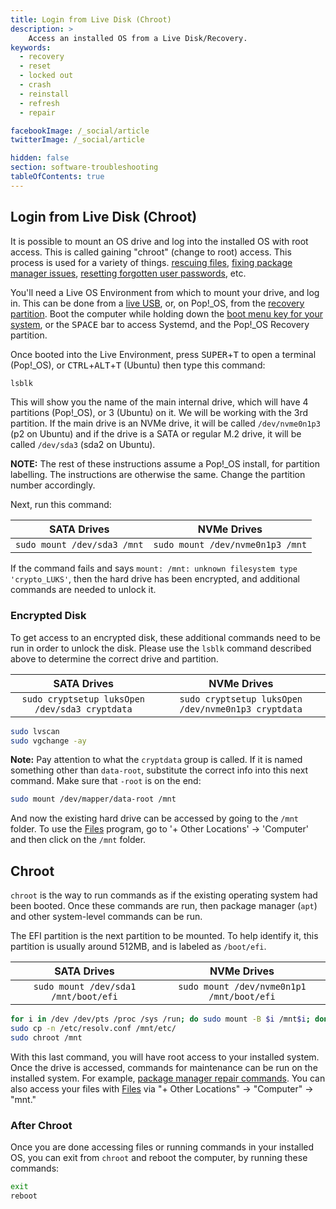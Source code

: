 ```yaml
---
title: Login from Live Disk (Chroot)
description: >
    Access an installed OS from a Live Disk/Recovery.
keywords:
  - recovery
  - reset
  - locked out
  - crash
  - reinstall
  - refresh
  - repair

facebookImage: /_social/article
twitterImage: /_social/article

hidden: false
section: software-troubleshooting
tableOfContents: true
---
```


## Login from Live Disk (Chroot)

It is possible to mount an OS drive and log into the installed OS with root access. This is called gaining "chroot" (change to root) access. This process is used for a variety of things. [rescuing files](/articles/disaster-recovery), [fixing package manager issues](/articles/package-manager-pop), [resetting forgotten user passwords](/articles/password), etc.

You'll need a Live OS Environment from which to mount your drive, and log in. This can be done from a [live USB](/articles/live-disk), or, on Pop!_OS, from the [recovery partition](/articles/pop-recovery).
Boot the computer while holding down the [boot menu key for your system](/articles/boot-menu), or the <kbd>SPACE</kbd> bar to access Systemd, and the Pop!\_OS Recovery partition.

Once booted into the Live Environment, press <kbd>SUPER</kbd>+<kbd>T</kbd> to open a terminal (Pop!\_OS), or <kbd>CTRL</kbd>+<kbd>ALT</kbd>+<kbd>T</kbd> (Ubuntu) then type this command:

```bash
lsblk
```

This will show you the name of the main internal drive, which will have 4 partitions (Pop!\_OS), or 3 (Ubuntu) on it.  We will be working with the 3rd partition.  If the main drive is an NVMe drive, it will be called `/dev/nvme0n1p3` (p2 on Ubuntu) and if the drive is a SATA or regular M.2 drive, it will be called `/dev/sda3` (sda2 on Ubuntu).

**NOTE:** The rest of these instructions assume a Pop!\_OS install, for partition labelling. The instructions are otherwise the same. Change the partition number accordingly.

Next, run this command:

| **SATA Drives**           | **NVMe Drives**                |
|:-------------------------:|:------------------------------:|
| ```sudo mount /dev/sda3 /mnt``` | ```sudo mount /dev/nvme0n1p3 /mnt``` |

If the command fails and says `mount: /mnt: unknown filesystem type 'crypto_LUKS'`, then the hard drive has been encrypted, and additional commands are needed to unlock it.  

### Encrypted Disk

To get access to an encrypted disk, these additional commands need to be run in order to unlock the disk.  Please use the `lsblk` command described above to determine the correct drive and partition.

| **SATA Drives**                                    | **NVMe Drives**                                   |
|:--------------------------------------------------:|:-------------------------------------------------:|
| ```sudo cryptsetup luksOpen /dev/sda3 cryptdata```       | ```sudo cryptsetup luksOpen /dev/nvme0n1p3 cryptdata``` |

```bash
sudo lvscan
sudo vgchange -ay
```

**Note:** Pay attention to what the `cryptdata` group is called. If it is named something other than `data-root`, substitute the correct info into this next command.  Make sure that `-root` is on the end:

```bash
sudo mount /dev/mapper/data-root /mnt
```

And now the existing hard drive can be accessed by going to the `/mnt` folder.  To use the <u>Files</u> program, go to '+ Other Locations' -> 'Computer' and then click on the `/mnt` folder.

## Chroot

`chroot` is the way to run commands as if the existing operating system had been booted.  Once these commands are run, then package manager (`apt`) and other system-level commands can be run.

The EFI partition is the next partition to be mounted. To help identify it, this partition is usually around 512MB, and is labeled as `/boot/efi`.

| **SATA Drives**                       | **NVMe Drives**                          |
|:-------------------------------------:|:----------------------------------------:|
| ```sudo mount /dev/sda1 /mnt/boot/efi```    | ```sudo mount /dev/nvme0n1p1 /mnt/boot/efi```  |

```bash
for i in /dev /dev/pts /proc /sys /run; do sudo mount -B $i /mnt$i; done
sudo cp -n /etc/resolv.conf /mnt/etc/
sudo chroot /mnt
```

With this last command, you will have root access to your installed system. Once the drive is accessed, commands for maintenance can be run on the installed system. For example, [package manager repair commands](article/package-manager-pop). You can also access your files with <u>Files</u> via "+ Other Locations" -> "Computer" -> "mnt."

### After Chroot

Once you are done accessing files or running commands in your installed OS, you can exit from `chroot` and reboot the computer, by running these commands:

```bash
exit
reboot
```
